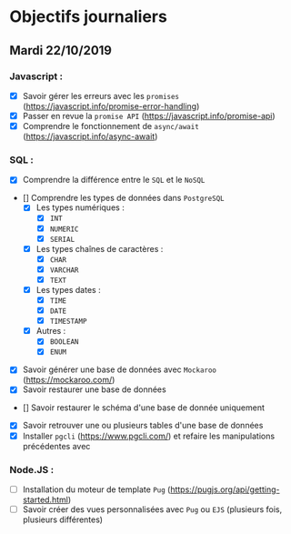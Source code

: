 # Objectifs journaliers

## Mardi 22/10/2019


### Javascript : 

* [x] Savoir gérer les erreurs avec les `promises` (https://javascript.info/promise-error-handling)
* [x] Passer en revue la `promise API` (https://javascript.info/promise-api)
* [x] Comprendre le fonctionnement de `async/await` (https://javascript.info/async-await)

### SQL :

* [x] Comprendre la différence entre le `SQL` et le `NoSQL`

* [] Comprendre les types de données dans `PostgreSQL`
  * [x] Les types numériques :
    * [x] `INT`
    * [x] `NUMERIC`
    * [x] `SERIAL`
  * [x] Les types chaînes de caractères :
    * [x] `CHAR`
    * [x] `VARCHAR`
    * [x] `TEXT`
  * [x] Les types dates : 
    * [x] `TIME`
    * [x] `DATE`
    * [x] `TIMESTAMP`
  * [x] Autres :
    * [x] `BOOLEAN`
    * [x] `ENUM`

* [x] Savoir générer une base de données avec `Mockaroo` (https://mockaroo.com/)
* [x] Savoir restaurer une base de données
* [] Savoir restaurer le schéma d'une base de donnée uniquement
* [x] Savoir retrouver une ou plusieurs tables d'une base de données
* [x] Installer `pgcli` (https://www.pgcli.com/) et refaire les manipulations précédentes avec

### Node.JS : 

* [ ] Installation du moteur de template `Pug` (https://pugjs.org/api/getting-started.html)
* [ ] Savoir créer des vues personnalisées avec `Pug` ou `EJS` (plusieurs fois, plusieurs différentes)
